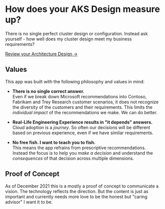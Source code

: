 # How does your AKS Design measure up?

<p class="lead">
	There is no single perfect cluster design or configuration. Instead ask yourself - how well does my cluster design meet my business requirements?
</p>

<a class="btn btn-primary btn-lrg" href="/review">Review your Architecture Design &rarr;</a>

## Values

This app was built with the following philosophy and values in mind:

- **There is no single correct answer.**  
	Even if we break down Microsoft recommendations into Contoso, Fabrikam and Trey Research customer scenarios, it does not recognize the diversity of the customers and their requirements. This limits the _individual impact_ of the recommendations we make. We can do better.

- **Real-Life Engineering Experience results in "it depends" answers.**  
  Cloud adoption is a _journey_. So often our decisions will be different based on previous experience, even if we have similar requirements.

- **No free fish. I want to teach you to fish.**  
	This means the app refrains from prescriptive recommendations. Instead the focus is to help you _make a decision_ and understand the _consequences_ of that decision across multiple dimensions.

## Proof of Concept

As of December 2021 this is a mostly a proof of concept to communicate a vision. The technology reflects the direction. But the content is just as important and currently needs more love to be the honest but "caring advisor" I want it to be.